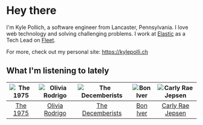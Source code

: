 # Hey there


I'm Kyle Pollich, a software engineer from Lancaster, Pennsylvania. I love web technology and solving challenging problems.
I work at [Elastic](https://www.elastic.co/) as a Tech Lead on [Fleet](https://www.elastic.co/guide/en/fleet/current/fleet-overview.html).

For more, check out my personal site: https://kylepolli.ch

## What I'm listening to lately

<!-- begin artists -->
  |![The 1975](https://i.scdn.co/image/ab6761610000f17889348336354096fd4e36ca73)|![Olivia Rodrigo](https://i.scdn.co/image/ab6761610000f178e03a98785f3658f0b6461ec4)|![The Decemberists](https://i.scdn.co/image/ab6761610000f17898bedc4e1c0b1be33ee7da6d)|![Bon Iver](https://i.scdn.co/image/ab6761610000f17867be065df01f37a3880216be)|![Carly Rae Jepsen](https://i.scdn.co/image/ab6761610000f1788272bf414106646e0e4a89f3)|
  |:---:|:---:|:---:|:---:|:---:|
  |[The 1975](https://open.spotify.com/artist/3mIj9lX2MWuHmhNCA7LSCW)|[Olivia Rodrigo](https://open.spotify.com/artist/1McMsnEElThX1knmY4oliG)|[The Decemberists](https://open.spotify.com/artist/7ITd48RbLVpUfheE7B86o2)|[Bon Iver](https://open.spotify.com/artist/4LEiUm1SRbFMgfqnQTwUbQ)|[Carly Rae Jepsen](https://open.spotify.com/artist/6sFIWsNpZYqfjUpaCgueju)|
<!-- end artists -->
